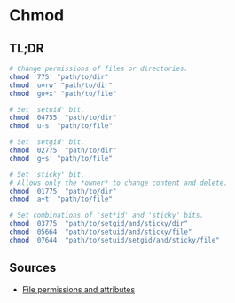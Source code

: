 # Chmod

## TL;DR

```sh
# Change permissions of files or directories.
chmod '775' "path/to/dir"
chmod 'u=rw' "path/to/dir"
chmod 'go+x' "path/to/file"

# Set 'setuid' bit.
chmod '04755' "path/to/dir"
chmod 'u-s' "path/to/file"

# Set 'setgid' bit.
chmod '02775' "path/to/dir"
chmod 'g+s' "path/to/file"

# Set 'sticky' bit.
# Allows only the *owner* to change content and delete.
chmod '01775' "path/to/dir"
chmod 'a+t' "path/to/file"

# Set combinations of 'set*id' and 'sticky' bits.
chmod '03775' "path/to/setgid/and/sticky/dir"
chmod '05664' "path/to/setuid/and/sticky/file"
chmod '07644' "path/to/setuid/setgid/and/sticky/file"
```

## Sources

- [File permissions and attributes]

<!--
  References
  -->

<!-- Others -->
[file permissions and attributes]: https://wiki.archlinux.org/title/File_permissions_and_attributes
